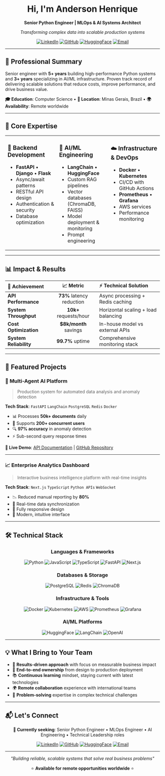 <div align="center">
  
# Hi, I'm Anderson Henrique

**Senior Python Engineer | MLOps & AI Systems Architect**

*Transforming complex data into scalable production systems*

[![LinkedIn](https://img.shields.io/badge/-LinkedIn-0A66C2?style=for-the-badge&logo=linkedin&logoColor=white)](https://www.linkedin.com/in/anderson-h-silva95/)
[![GitHub](https://img.shields.io/badge/-GitHub-181717?style=for-the-badge&logo=github&logoColor=white)](https://github.com/anderson-ufrj)
[![HuggingFace](https://img.shields.io/badge/-HuggingFace-FFAE00?style=for-the-badge&logo=huggingface&logoColor=black)](https://huggingface.co/neural-thinker)
[![Email](https://img.shields.io/badge/-Contact-D14836?style=for-the-badge&logo=gmail&logoColor=white)](mailto:andersonhs27@gmail.com)

</div>

---

## 🎯 **Professional Summary**

Senior engineer with **5+ years** building high-performance Python systems and **3+ years** specializing in AI/ML infrastructure. Proven track record of delivering scalable solutions that reduce costs, improve performance, and drive business value.

**🎓 Education**: Computer Science • **📍 Location**: Minas Gerais, Brazil • **🌍 Availability**: Remote worldwide

---

## 💼 **Core Expertise**

<table>
<tr>
<td width="33%" valign="top">

### 🐍 **Backend Development**
- **FastAPI** • **Django** • **Flask**
- Async/await patterns
- RESTful API design
- Authentication & security
- Database optimization

</td>
<td width="33%" valign="top">

### 🤖 **AI/ML Engineering**
- **LangChain** • **HuggingFace**
- Custom RAG pipelines
- Vector databases (ChromaDB, FAISS)
- Model deployment & monitoring
- Prompt engineering

</td>
<td width="33%" valign="top">

### ☁️ **Infrastructure & DevOps**
- **Docker** • **Kubernetes**
- CI/CD with GitHub Actions
- **Prometheus** • **Grafana**
- AWS services
- Performance monitoring

</td>
</tr>
</table>

---

## 📊 **Impact & Results**

<div align="center">

| 🎯 **Achievement** | 📈 **Metric** | ⚡ **Technical Solution** |
|:---|:---:|:---|
| **API Performance** | **73%** latency reduction | Async processing + Redis caching |
| **System Throughput** | **10k+** requests/hour | Horizontal scaling + load balancing |
| **Cost Optimization** | **$8k/month** savings | In-house model vs external APIs |
| **System Reliability** | **99.7%** uptime | Comprehensive monitoring stack |

</div>

---

## 🚀 **Featured Projects**

### 🤖 **Multi-Agent AI Platform**
> Production system for automated data analysis and anomaly detection

**Tech Stack**: `FastAPI` `LangChain` `PostgreSQL` `Redis` `Docker`

- 📊 Processes **50k+ documents** daily
- 👥 Supports **200+ concurrent users**
- 🔍 **97% accuracy** in anomaly detection
- ⚡ Sub-second query response times

**🚀 Live Demo**: [API Documentation](https://neural-thinker-cidadao-ai-backend.hf.space/docs) | [GitHub Repository](https://github.com/anderson-ufrj/cidadao.ai-backend)

---

### 📈 **Enterprise Analytics Dashboard**
> Interactive business intelligence platform with real-time insights

**Tech Stack**: `Next.js` `TypeScript` `Python APIs` `WebSocket`

- 📉 Reduced manual reporting by **80%**
- 🔄 Real-time data synchronization
- 📱 Fully responsive design
- 🎨 Modern, intuitive interface

---

## 🛠 **Technical Stack**

<div align="center">

### **Languages & Frameworks**
![Python](https://img.shields.io/badge/-Python-3776AB?style=flat-square&logo=python&logoColor=white)
![JavaScript](https://img.shields.io/badge/-JavaScript-F7DF1E?style=flat-square&logo=javascript&logoColor=black)
![TypeScript](https://img.shields.io/badge/-TypeScript-3178C6?style=flat-square&logo=typescript&logoColor=white)
![FastAPI](https://img.shields.io/badge/-FastAPI-009688?style=flat-square&logo=fastapi&logoColor=white)
![Next.js](https://img.shields.io/badge/-Next.js-000000?style=flat-square&logo=nextdotjs&logoColor=white)

### **Databases & Storage**
![PostgreSQL](https://img.shields.io/badge/-PostgreSQL-336791?style=flat-square&logo=postgresql&logoColor=white)
![Redis](https://img.shields.io/badge/-Redis-DC382D?style=flat-square&logo=redis&logoColor=white)
![ChromaDB](https://img.shields.io/badge/-ChromaDB-2D3748?style=flat-square&logo=python&logoColor=white)

### **Infrastructure & Tools**
![Docker](https://img.shields.io/badge/-Docker-2496ED?style=flat-square&logo=docker&logoColor=white)
![Kubernetes](https://img.shields.io/badge/-Kubernetes-326CE5?style=flat-square&logo=kubernetes&logoColor=white)
![AWS](https://img.shields.io/badge/-AWS-232F3E?style=flat-square&logo=amazonaws&logoColor=white)
![Prometheus](https://img.shields.io/badge/-Prometheus-E6522C?style=flat-square&logo=prometheus&logoColor=white)
![Grafana](https://img.shields.io/badge/-Grafana-F46800?style=flat-square&logo=grafana&logoColor=white)

### **AI/ML Platforms**
![HuggingFace](https://img.shields.io/badge/-HuggingFace-FFAE00?style=flat-square&logo=huggingface&logoColor=black)
![LangChain](https://img.shields.io/badge/-LangChain-2D3748?style=flat-square&logo=python&logoColor=white)
![OpenAI](https://img.shields.io/badge/-OpenAI-412991?style=flat-square&logo=openai&logoColor=white)

</div>

---

## 💡 **What I Bring to Your Team**

- 🎯 **Results-driven approach** with focus on measurable business impact
- 🚀 **End-to-end ownership** from design to production deployment
- 📚 **Continuous learning** mindset, staying current with latest technologies
- 🌍 **Remote collaboration** experience with international teams
- 🔧 **Problem-solving** expertise in complex technical challenges

---

## 📬 **Let's Connect**

<div align="center">

**🎯 Currently seeking**: Senior Python Engineer • MLOps Engineer • AI Engineering • Technical Leadership roles

[![LinkedIn](https://img.shields.io/badge/Let's%20Connect-0A66C2?style=for-the-badge&logo=linkedin&logoColor=white)](https://www.linkedin.com/in/anderson-h-silva95/)
[![GitHub](https://img.shields.io/badge/View%20Projects-181717?style=for-the-badge&logo=github&logoColor=white)](https://github.com/anderson-ufrj)
[![HuggingFace](https://img.shields.io/badge/Live%20Demos-FFAE00?style=for-the-badge&logo=huggingface&logoColor=black)](https://huggingface.co/neural-thinker)
[![Email](https://img.shields.io/badge/Get%20In%20Touch-D14836?style=for-the-badge&logo=gmail&logoColor=white)](mailto:seu-email@exemplo.com)

---

*"Building reliable, scalable systems that solve real business problems"*

⭐ **Available for remote opportunities worldwide** ⭐

</div>
